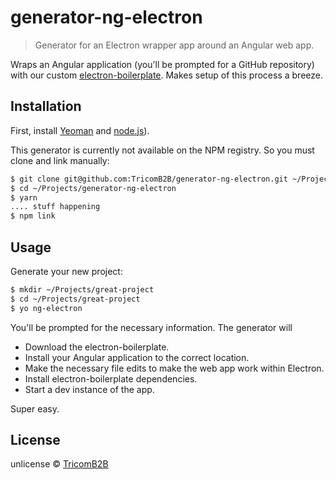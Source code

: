 # generator-ng-electron

> Generator for an Electron wrapper app around an Angular web app.

Wraps an Angular application (you'll be prompted for a GitHub repository) with our custom [electron-boilerplate](https://github.com/TricomB2B/electron-boilerplate). Makes setup of this process a breeze.

## Installation

First, install [Yeoman](http://yeoman.io) and [node.js](https://nodejs.org/)).

This generator is currently not available on the NPM registry. So you must clone and link manually:

```sh
$ git clone git@github.com:TricomB2B/generator-ng-electron.git ~/Projects/generator-ng-electron
$ cd ~/Projects/generator-ng-electron
$ yarn
.... stuff happening
$ npm link
```

## Usage

Generate your new project:

```sh
$ mkdir ~/Projects/great-project
$ cd ~/Projects/great-project
$ yo ng-electron
```

You'll be prompted for the necessary information. The generator will

- Download the electron-boilerplate.
- Install your Angular application to the correct location.
- Make the necessary file edits to make the web app work within Electron.
- Install electron-boilerplate dependencies.
- Start a dev instance of the app.

Super easy.


## License

unlicense © [TricomB2B](http://www.tricomb2b.com)